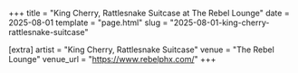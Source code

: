 +++
title = "King Cherry, Rattlesnake Suitcase at The Rebel Lounge"
date = 2025-08-01
template = "page.html"
slug = "2025-08-01-king-cherry-rattlesnake-suitcase"

[extra]
artist = "King Cherry, Rattlesnake Suitcase"
venue = "The Rebel Lounge"
venue_url = "https://www.rebelphx.com/"
+++
